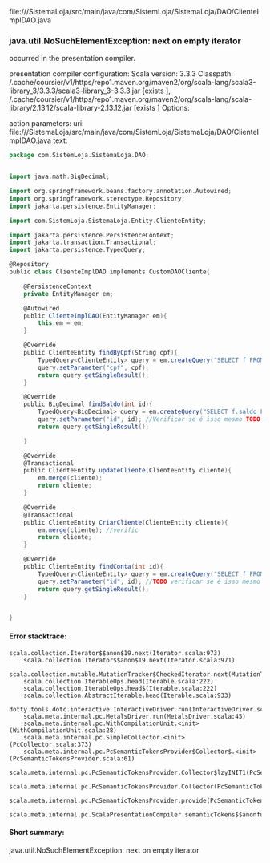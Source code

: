 file://<WORKSPACE>/SistemaLoja/src/main/java/com/SistemLoja/SistemaLoja/DAO/ClienteImplDAO.java
### java.util.NoSuchElementException: next on empty iterator

occurred in the presentation compiler.

presentation compiler configuration:
Scala version: 3.3.3
Classpath:
<HOME>/.cache/coursier/v1/https/repo1.maven.org/maven2/org/scala-lang/scala3-library_3/3.3.3/scala3-library_3-3.3.3.jar [exists ], <HOME>/.cache/coursier/v1/https/repo1.maven.org/maven2/org/scala-lang/scala-library/2.13.12/scala-library-2.13.12.jar [exists ]
Options:



action parameters:
uri: file://<WORKSPACE>/SistemaLoja/src/main/java/com/SistemLoja/SistemaLoja/DAO/ClienteImplDAO.java
text:
```scala
package com.SistemLoja.SistemaLoja.DAO;


import java.math.BigDecimal;

import org.springframework.beans.factory.annotation.Autowired;
import org.springframework.stereotype.Repository;
import jakarta.persistence.EntityManager;

import com.SistemLoja.SistemaLoja.Entity.ClienteEntity;

import jakarta.persistence.PersistenceContext;
import jakarta.transaction.Transactional;
import jakarta.persistence.TypedQuery;

@Repository
public class ClienteImplDAO implements CustomDAOCliente{

    @PersistenceContext
    private EntityManager em;

    @Autowired
    public ClienteImplDAO(EntityManager em){
        this.em = em;
    }

    @Override
    public ClienteEntity findByCpf(String cpf){
        TypedQuery<ClienteEntity> query = em.createQuery("SELECT f FROM ClienteEntity f WHERE f.cpf = :cpf", ClienteEntity.class);
        query.setParameter("cpf", cpf);
        return query.getSingleResult();
    }

    @Override
    public BigDecimal findSaldo(int id){
        TypedQuery<BigDecimal> query = em.createQuery("SELECT f.saldo FROM ClienteEntity f WHERE f.id = :id", BigDecimal.class);
        query.setParameter("id", id); //Verificar se é isso mesmo TODO
        return query.getSingleResult();

    }

    @Override
    @Transactional
    public ClienteEntity updateCliente(ClienteEntity cliente){
        em.merge(cliente);
        return cliente;
    }

    @Override
    @Transactional
    public ClienteEntity CriarCliente(ClienteEntity cliente){
        em.merge(cliente); //verific
        return cliente;
    }

    @Override 
    public ClienteEntity findConta(int id){
        TypedQuery<ClienteEntity> query = em.createQuery("SELECT f FROM ClienteEntity f WHERE f.id = :id", ClienteEntity.class);
        query.setParameter("id", id); //TODO verificar se é isso mesmo
        return query.getSingleResult();
    }


}
```



#### Error stacktrace:

```
scala.collection.Iterator$$anon$19.next(Iterator.scala:973)
	scala.collection.Iterator$$anon$19.next(Iterator.scala:971)
	scala.collection.mutable.MutationTracker$CheckedIterator.next(MutationTracker.scala:76)
	scala.collection.IterableOps.head(Iterable.scala:222)
	scala.collection.IterableOps.head$(Iterable.scala:222)
	scala.collection.AbstractIterable.head(Iterable.scala:933)
	dotty.tools.dotc.interactive.InteractiveDriver.run(InteractiveDriver.scala:168)
	scala.meta.internal.pc.MetalsDriver.run(MetalsDriver.scala:45)
	scala.meta.internal.pc.WithCompilationUnit.<init>(WithCompilationUnit.scala:28)
	scala.meta.internal.pc.SimpleCollector.<init>(PcCollector.scala:373)
	scala.meta.internal.pc.PcSemanticTokensProvider$Collector$.<init>(PcSemanticTokensProvider.scala:61)
	scala.meta.internal.pc.PcSemanticTokensProvider.Collector$lzyINIT1(PcSemanticTokensProvider.scala:61)
	scala.meta.internal.pc.PcSemanticTokensProvider.Collector(PcSemanticTokensProvider.scala:61)
	scala.meta.internal.pc.PcSemanticTokensProvider.provide(PcSemanticTokensProvider.scala:90)
	scala.meta.internal.pc.ScalaPresentationCompiler.semanticTokens$$anonfun$1(ScalaPresentationCompiler.scala:117)
```
#### Short summary: 

java.util.NoSuchElementException: next on empty iterator